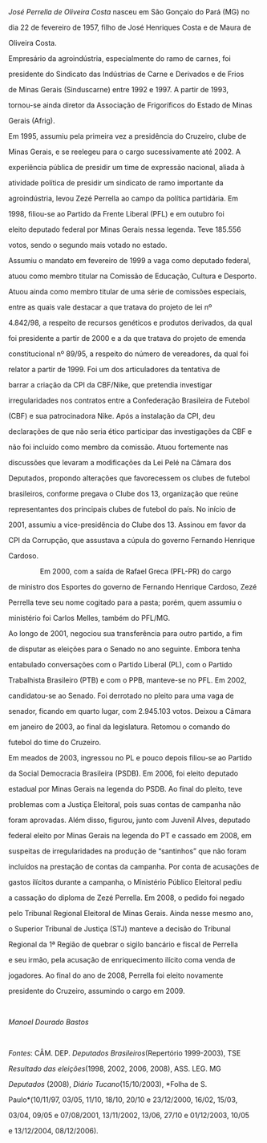 

 



*José Perrella de Oliveira Costa* nasceu em São Gonçalo do Pará (MG) no

dia 22 de fevereiro de 1957, filho de José Henriques Costa e de Maura de

Oliveira Costa.



Empresário da agroindústria, especialmente do ramo de carnes, foi

presidente do Sindicato das Indústrias de Carne e Derivados e de Frios

de Minas Gerais (Sinduscarne) entre 1992 e 1997. A partir de 1993,

tornou-se ainda diretor da Associação de Frigoríficos do Estado de Minas

Gerais (Afrig).



Em 1995, assumiu pela primeira vez a presidência do Cruzeiro, clube de

Minas Gerais, e se reelegeu para o cargo sucessivamente até 2002. A

experiência pública de presidir um time de expressão nacional, aliada à

atividade política de presidir um sindicato de ramo importante da

agroindústria, levou Zezé Perrella ao campo da política partidária. Em

1998, filiou-se ao Partido da Frente Liberal (PFL) e em outubro foi

eleito deputado federal por Minas Gerais nessa legenda. Teve 185.556

votos, sendo o segundo mais votado no estado.



Assumiu o mandato em fevereiro de 1999 a vaga como deputado federal,

atuou como membro titular na Comissão de Educação, Cultura e Desporto.

Atuou ainda como membro titular de uma série de comissões especiais,

entre as quais vale destacar a que tratava do projeto de lei nº

4.842/98, a respeito de recursos genéticos e produtos derivados, da qual

foi presidente a partir de 2000 e a da que tratava do projeto de emenda

constitucional nº 89/95, a respeito do número de vereadores, da qual foi

relator a partir de 1999. Foi um dos articuladores da tentativa de

barrar a criação da CPI da CBF/Nike, que pretendia investigar

irregularidades nos contratos entre a Confederação Brasileira de Futebol

(CBF) e sua patrocinadora Nike. Após a instalação da CPI, deu

declarações de que não seria ético participar das investigações da CBF e

não foi incluído como membro da comissão. Atuou fortemente nas

discussões que levaram a modificações da Lei Pelé na Câmara dos

Deputados, propondo alterações que favorecessem os clubes de futebol

brasileiros, conforme pregava o Clube dos 13, organização que reúne

representantes dos principais clubes de futebol do país. No início de

2001, assumiu a vice-presidência do Clube dos 13. Assinou em favor da

CPI da Corrupção, que assustava a cúpula do governo Fernando Henrique

Cardoso.



                Em 2000, com a saída de Rafael Greca (PFL-PR) do cargo

de ministro dos Esportes do governo de Fernando Henrique Cardoso, Zezé

Perrella teve seu nome cogitado para a pasta; porém, quem assumiu o

ministério foi Carlos Melles, também do PFL/MG.



Ao longo de 2001, negociou sua transferência para outro partido, a fim

de disputar as eleições para o Senado no ano seguinte. Embora tenha

entabulado conversações com o Partido Liberal (PL), com o Partido

Trabalhista Brasileiro (PTB) e com o PPB, manteve-se no PFL. Em 2002,

candidatou-se ao Senado. Foi derrotado no pleito para uma vaga de

senador, ficando em quarto lugar, com 2.945.103 votos. Deixou a Câmara

em janeiro de 2003, ao final da legislatura. Retomou o comando do

futebol do time do Cruzeiro.



Em meados de 2003, ingressou no PL e pouco depois filiou-se ao Partido

da Social Democracia Brasileira (PSDB). Em 2006, foi eleito deputado

estadual por Minas Gerais na legenda do PSDB. Ao final do pleito, teve

problemas com a Justiça Eleitoral, pois suas contas de campanha não

foram aprovadas. Além disso, figurou, junto com Juvenil Alves, deputado

federal eleito por Minas Gerais na legenda do PT e cassado em 2008, em

suspeitas de irregularidades na produção de “santinhos” que não foram

incluídos na prestação de contas da campanha. Por conta de acusações de

gastos ilícitos durante a campanha, o Ministério Público Eleitoral pediu

a cassação do diploma de Zezé Perrella. Em 2008, o pedido foi negado

pelo Tribunal Regional Eleitoral de Minas Gerais. Ainda nesse mesmo ano,

o Superior Tribunal de Justiça (STJ) manteve a decisão do Tribunal

Regional da 1ª Região de quebrar o sigilo bancário e fiscal de Perrella

e seu irmão, pela acusação de enriquecimento ilícito coma venda de

jogadores. Ao final do ano de 2008, Perrella foi eleito novamente

presidente do Cruzeiro, assumindo o cargo em 2009.



 



*Manoel Dourado Bastos*



 



*Fontes*: CÂM. DEP. *Deputados Brasileiros*(Repertório 1999-2003), TSE

*Resultado das eleições*(1998, 2002, 2006, 2008), ASS. LEG. MG

*Deputados* (2008), *Diário Tucano*(15/10/2003), *Folha de S.

Paulo*(10/11/97, 03/05, 11/10, 18/10, 20/10 e 23/12/2000, 16/02, 15/03,

03/04, 09/05 e 07/08/2001, 13/11/2002, 13/06, 27/10 e 01/12/2003, 10/05

e 13/12/2004, 08/12/2006).



 


